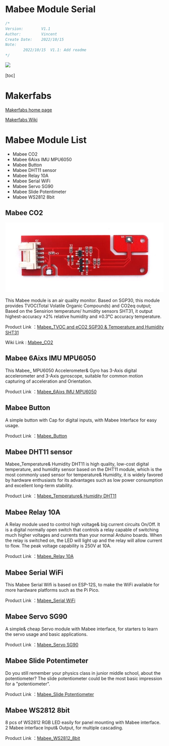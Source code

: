 # Mabee Module Serial

```c++
/*
Version:		V1.1
Author:			Vincent
Create Date:	2022/10/15
Note:
		2022/10/15	V1.1: Add readme
*/
```
![](md_pic/main.jpg)


[toc]

# Makerfabs

[Makerfabs home page](https://www.makerfabs.com/)

[Makerfabs Wiki](https://makerfabs.com/wiki/index.php?title=Main_Page)

# Mabee Module List

- Mabee CO2
- Mabee 6Aixs IMU MPU6050
- Mabee Button
- Mabee DHT11 sensor
- Mabee Relay 10A
- Mabee Serial WiFi
- Mabee Servo SG90
- Mabee Slide Potentimeter
- Mabee WS2812 8bit


## Mabee CO2

![co2](md_pic/co2.jpg)

This Mabee module is an air quality monitor. Based on SGP30, this module provides TVOC(Total Volatile Organic Compounds) and CO2eq output; Based on the Sensirion temperature/ humidity sensors SHT31, it output highest-accuracy ±2% relative humidity and ±0.3°C accuracy temperature.

Product Link ：[Mabee_TVOC and eCO2 SGP30 & Temperature and Humidity SHT31](https://www.makerfabs.com/mabee-tvoc-and-eco2-sgp30-sht31.html)

Wiki Link : [Mabee_CO2](https://wiki.makerfabs.com/Mabee_CO2.html)

## Mabee 6Aixs IMU MPU6050

This Mabee_ MPU6050 Accelerometer& Gyro has 3-Axis digital accelerometer and 3-Axis gyroscope, suitable for common motion capturing of acceleration and Orientation.

Product Link ：[Mabee_6Aixs IMU MPU6050](https://www.makerfabs.com/mabee-6aixs-imu-mpu6050.html)

## Mabee Button

A simple button with Cap for digital inputs, with Mabee Interface for easy usage.

Product Link ：[Mabee_Button](https://www.makerfabs.com/mabee-button.html)

## Mabee DHT11 sensor

Mabee_Temperature& Humidity DHT11 is high quality, low-cost digital temperature, and humidity sensor based on the DHT11 module, which is the most commonly used sensor for temperature& Humidity, it is widely favored by hardware enthusiasts for its advantages such as low power consumption and excellent long-term stability.

Product Link ：[Mabee_Temperature& Humidity DHT11](https://www.makerfabs.com/mabee-dht11.html)

## Mabee Relay 10A

A Relay module used to control high voltage& big current circuits On/Off. It is a digital normally open switch that controls a relay capable of switching much higher voltages and currents than your normal Arduino boards. When the relay is switched on, the LED will light up and the relay will allow current to flow. The peak voltage capability is 250V at 10A.

Product Link ：[Mabee_Relay 10A](https://www.makerfabs.com/mabee-relay-10a.html)

## Mabee Serial WiFi

This Mabee Serial Wifi is based on ESP-12S, to make the WiFi available for more hardware platforms such as the Pi Pico.

Product Link ：[Mabee_Serial WiFi](https://www.makerfabs.com/mabee-serial-wifi.html)

## Mabee Servo SG90

A simple& cheap Servo module with Mabee interface, for starters to learn the servo usage and basic applications.

Product Link ：[Mabee_Servo SG90](https://www.makerfabs.com/mabee-servo-sg90.html)

## Mabee Slide Potentimeter

Do you still remember your physics class in junior middle school, about the potentiometer? The slide potentiometer could be the most basic impression for a "potentiometer".

Product Link ：[Mabee_Slide Potentiometer](https://www.makerfabs.com/mabee-slide-potentiometer.html)

## Mabee WS2812 8bit

8 pcs of WS2812 RGB LED easily for panel mounting with Mabee interface. 2 Mabee interface Input& Output, for multiple cascading.

Product Link ：[Mabee_WS2812_8bit](https://www.makerfabs.com/mabee-ws2812-8bit.html)



